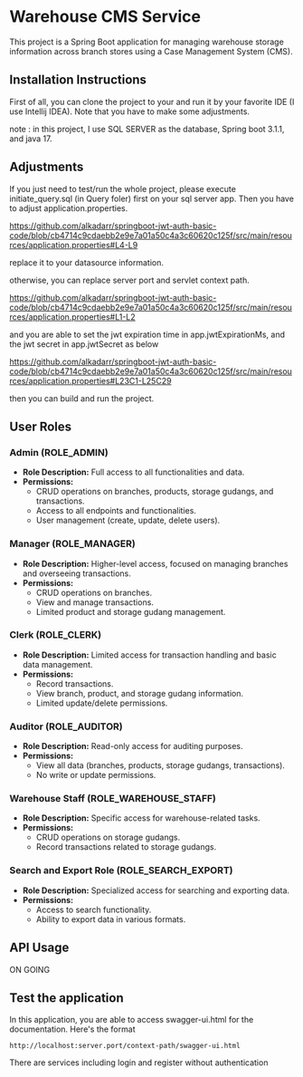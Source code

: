 # Warehouse CMS Service

This project is a Spring Boot application for managing warehouse storage information across branch stores using a Case Management System (CMS).

## Installation Instructions
First of all, you can clone the project to your and run it by your favorite IDE (I use Intellij IDEA).
Note that you have to make some adjustments.

note : in this project, I use SQL SERVER as the database, Spring boot 3.1.1, and java 17.

## Adjustments
If you just need to test/run the whole project, please execute initiate_query.sql (in Query foler) first on your sql server app.
Then you have to adjust application.properties.

https://github.com/alkadarr/springboot-jwt-auth-basic-code/blob/cb4714c9cdaebb2e9e7a01a50c4a3c60620c125f/src/main/resources/application.properties#L4-L9

replace it to your datasource information.

otherwise, you can replace server port and servlet context path.

https://github.com/alkadarr/springboot-jwt-auth-basic-code/blob/cb4714c9cdaebb2e9e7a01a50c4a3c60620c125f/src/main/resources/application.properties#L1-L2

and you are able to set the jwt expiration time in app.jwtExpirationMs, and the jwt secret in app.jwtSecret as below

https://github.com/alkadarr/springboot-jwt-auth-basic-code/blob/cb4714c9cdaebb2e9e7a01a50c4a3c60620c125f/src/main/resources/application.properties#L23C1-L25C29

then you can build and run the project.

## User Roles

### Admin (ROLE_ADMIN)

- **Role Description:** Full access to all functionalities and data.
- **Permissions:**
    - CRUD operations on branches, products, storage gudangs, and transactions.
    - Access to all endpoints and functionalities.
    - User management (create, update, delete users).

### Manager (ROLE_MANAGER)

- **Role Description:** Higher-level access, focused on managing branches and overseeing transactions.
- **Permissions:**
    - CRUD operations on branches.
    - View and manage transactions.
    - Limited product and storage gudang management.

### Clerk (ROLE_CLERK)

- **Role Description:** Limited access for transaction handling and basic data management.
- **Permissions:**
    - Record transactions.
    - View branch, product, and storage gudang information.
    - Limited update/delete permissions.

### Auditor (ROLE_AUDITOR)

- **Role Description:** Read-only access for auditing purposes.
- **Permissions:**
    - View all data (branches, products, storage gudangs, transactions).
    - No write or update permissions.

### Warehouse Staff (ROLE_WAREHOUSE_STAFF)

- **Role Description:** Specific access for warehouse-related tasks.
- **Permissions:**
    - CRUD operations on storage gudangs.
    - Record transactions related to storage gudangs.

### Search and Export Role (ROLE_SEARCH_EXPORT)

- **Role Description:** Specialized access for searching and exporting data.
- **Permissions:**
    - Access to search functionality.
    - Ability to export data in various formats.

## API Usage

ON GOING

### 

## Test the application
In this application, you are able to access swagger-ui.html for the documentation. Here's the format

   `http://localhost:server.port/context-path/swagger-ui.html`

There are services including login and register without authentication
